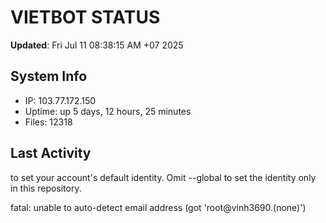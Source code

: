 # VIETBOT STATUS
**Updated**: Fri Jul 11 08:38:15 AM +07 2025

## System Info
- IP: 103.77.172.150
- Uptime: up 5 days, 12 hours, 25 minutes
- Files: 12318

## Last Activity

to set your account's default identity.
Omit --global to set the identity only in this repository.

fatal: unable to auto-detect email address (got 'root@vinh3690.(none)')
